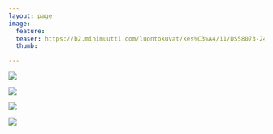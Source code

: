 ```yaml
---
layout: page
image:
  feature:
  teaser: https://b2.minimuutti.com/luontokuvat/kes%C3%A4/11/DS58073-245px.jpg
  thumb:

---
```


![](https://b2.minimuutti.com/luontokuvat/kes%C3%A4/11/DS58073-800px.jpg)

![](https://b2.minimuutti.com/luontokuvat/kes%C3%A4/11/DS58082-800px.jpg)

![](https://b2.minimuutti.com/luontokuvat/kes%C3%A4/11/DS58084-800px.jpg)

![](https://b2.minimuutti.com/luontokuvat/kes%C3%A4/11/DS58081-800px.jpg)
